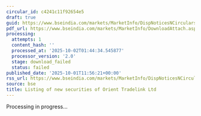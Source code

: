 ```yaml
---
circular_id: c4241c11f92654e5
draft: true
guid: https://www.bseindia.com/markets/MarketInfo/DispNoticesNCirculars.aspx?Noticeid={50FB7EA8-38A7-466F-A3C1-E54602A45D40}&noticeno=20251001-32&dt=10/01/2025&icount=32&totcount=83&flag=0
pdf_url: https://www.bseindia.com/markets/MarketInfo/DownloadAttach.aspx?id=20251001-32&attachedId=
processing:
  attempts: 1
  content_hash: ''
  processed_at: '2025-10-02T01:44:34.545877'
  processor_version: '2.0'
  stage: download_failed
  status: failed
published_date: '2025-10-01T11:56:21+00:00'
rss_url: https://www.bseindia.com/markets/MarketInfo/DispNoticesNCirculars.aspx?Noticeid={50FB7EA8-38A7-466F-A3C1-E54602A45D40}&noticeno=20251001-32&dt=10/01/2025&icount=32&totcount=83&flag=0
source: bse
title: Listing of new securities of Orient Tradelink Ltd
---
```


Processing in progress...